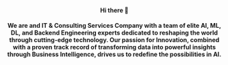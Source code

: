 <h4 align="center"> Hi there 👋</h4>
<h4 align="center"> We are and IT & Consulting Services Company with a team of elite AI, ML, DL, and Backend Engineering experts dedicated to reshaping the world through cutting-edge technology. Our passion for Innovation, combined with a proven track record of transforming data into powerful insights through Business Intelligence, drives us to redefine the possibilities in AI.</h4>
